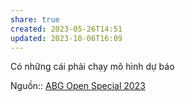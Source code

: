 ```yaml
---
share: true
created: 2023-05-26T14:51
updated: 2023-10-06T16:09
---
```

Có những cái phải chạy mô hình dự báo

Nguồn:: [ABG Open Special 2023](../../%CE%9E%20Ngu%E1%BB%93n/Kinh%20t%E1%BA%BF%20h%E1%BB%8Dc/ABG%20Open%20Special%202023.md)
